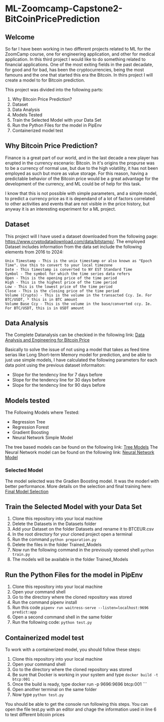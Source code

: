 # ML-Zoomcamp-Capstone2-BitCoinPricePrediction
## Welcome
So far I have been working in two different projects related to ML for the ZoomCamp course, one for engineering application, and other for medical application. In this third project I would like to do something related to financial applications. One of the most exiting fields in the past decadate, for good and for bad, has been the cryptocurrencies, being the most famouns and the one that started this era the Bitcoin. In thirs project I will create a model to for Bitcoin prediction.

This project was divided into the following parts:
1. Why Bitcoin Price Prediction?
2. Dataset
3. Data Analysis
4. Models Tested
5. Train the Selected Model with your Data Set
6. Run the Python Files for the model in PipEnv
7. Containerized model test

## Why Bitcoin Price Prediction?
Finance is a great part of our world, and in the last decade a new player has erupted in the currency escenario: Bitcoin.
In it's origins the propurse was to be a currency of normal use, but due to the high volatility, it has not been employed as such but more as value storage. For this reason, having a predictable behavior of the Bitcoin price would be a great advantage for the development of the currency, and ML could be of help for this task.

I know that this is not possible with simple parameters, and a simple model, to predict a currency price as it is dependand of a lot of factors correlated to other activities and events that are not visible in the price history, but anyway it is an interesting experiment for a ML project.

## Dataset
This project will I have used a dataset downloaded from the following page: https://www.cryptodatadownload.com/data/bitstamp/. The employed Dataset includes information from the data set include the following elements from 2016 to 2024:

    Unix Timestamp - This is the unix timestamp or also known as "Epoch Time". Use this to convert to your local timezone
    Date - This timestamp is converted to NY EST Standard Time
    Symbol - The symbol for which the time series data refers
    Open - This is the opening price of the time period
    High - This is the highest price of the time period
    Low - This is the lowest price of the time period
    Close - This is the closing price of the time period
    Volume (Crypto) - This is the volume in the transacted Ccy. Ie. For BTC/USDT, * this is in BTC amount
    Volume Base Ccy - This is the volume in the base/converted ccy. Ie. For BTC/USDT, this is in USDT amount

## Data Analysis
The Complete Datanalysis can be checkied in the following link: 
[Data Analysis and Engineering for Bitcoin Price](https://github.com/AndresLDF/ML-Zoomcamp-Capstone2-BitCoinPricePrediction/blob/main/Notebooks/Data_Analysis_and_Engineering_for_Bitcoin_Price.ipynb)

Basically to solve the issue of not using a model that takes as feed time serias like Long Short-term Memory model for prediction, and be able to just use simple models, I have calculated the following parameters for each data point using the previous dataset informaiton:
* Slope for the tendency line for 7 days before
* Slope for the tendency line for 30 days before
* Slope for the tendency line for 90 days before

## Models tested
 The Following Models where Tested:
*   Regression Tree
* 	Regression Forest
* 	Gradient Boosting
* 	Neural Network Simple Model

The tree based models can be found on the following link:
[Tree Models](https://github.com/AndresLDF/ML-Zoomcamp-Capstone2-BitCoinPricePrediction/blob/main/Notebooks/Tree_Based_Model_Selection_for_BTC_Prediction.ipynb)
The Neural Network model can be found on the following link: [Neural Network Model](https://github.com/AndresLDF/ML-Zoomcamp-Capstone2-BitCoinPricePrediction/blob/main/Notebooks/Neural_Networks_Model_Selection_for_BTC_price_prediction.ipynb)

### Selected Model
The model selected was the Gradien Boosting model. It was the moderl with better performance. 
More details on the selection and final training here: [Final Model Selection](https://github.com/AndresLDF/ML-Zoomcamp-Capstone2-BitCoinPricePrediction/blob/main/Notebooks/Final_Model_selection_and_Training.ipynb)

## Train the Selected Model with your Data Set
1. Clone this repository into your local machine
2. Delete the Datasets in the Datasets folder
3. Add your Dataset on the folder Datasets and rename it to BTCEUR.csv
4. In the root directory for your cloned project open a terminal
5. Run the command ```python preparation.py```
6. Delete the files in the folder Trained_Models
7. Now run the following command in the previously opened shell ```python train.py```
8. The models will be available in the folder Trained_Models

## Run the Python Files for the model in PipEnv
1. Clone this repository into your local machine
2. Open your command shell
4. Go to the directory where the cloned repository  was stored
5. Run the command pipenv install
6. Run this code ```pipenv run waitress-serve --listen=localhost:9696 predict:app```
7. Open a second command shell in the same folder
8. Run the following code: ```python test.py```

## Containerized model test
To work with a containerized model, you should follow these steps:
1. Clone this repository into your local machine
2. Open your command shell
3. Go to the directory where the cloned repository was stored
4. Be sure that Docker is working in your system and type ``` docker build -t btcp:001 . ```
6. Once the build is ready, type   docker run -p 9696:9696  btcp:001 ```
7. Open another terminal on the same folder
8. Now type ``` python test.py ```

You should be able to get the console run following this steps. You can open the file test.py with an editor and chage the information used in line 6 to test different bitcoin prices

